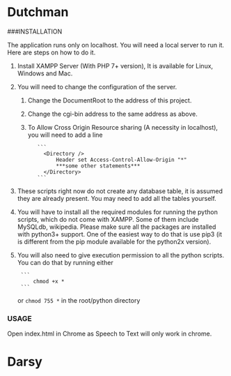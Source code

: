# Dutchman

###INSTALLATION

The application runs only on localhost. You will need a local server to run it. Here are steps on how to do it.

1. Install XAMPP Server (With PHP 7+ version), It is available for Linux, Windows and Mac.

2. You will need to change the configuration of the server.
    1. Change the DocumentRoot to the address of this project.
    2. Change the cgi-bin address to the same address as above.
    3. To Allow Cross Origin Resource sharing (A necessity in localhost), you will need to add a line

              ```
                <Directory />
                    Header set Access-Control-Allow-Origin "*"
                    ***some other statements***
                </Directory>
              ```
            
3. These scripts right now do not create any database table, it is assumed they are already present. You may need to add all the
    tables yourself.

4. You will have to install all the required modules for running the python scripts, which do not come with XAMPP. Some of them
    include MySQLdb, wikipedia. Please make sure all the packages are installed with python3+ support. One
    of the easiest way to do that is use pip3 (it is different from the pip module available for the python2x version).
5. You will also need to give execution permission to all the python scripts. You can do that by running  either

		```
			chmod +x *
		```
	or
		```
			chmod 755 *
		```
	in the root/python directory

### USAGE

Open index.html in Chrome as Speech to Text will only work in chrome.
# Darsy
